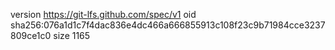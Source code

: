 version https://git-lfs.github.com/spec/v1
oid sha256:076a1d1c7f4dac836e4dc466a666855913c108f23c9b71984cce3237809ce1c0
size 1165
